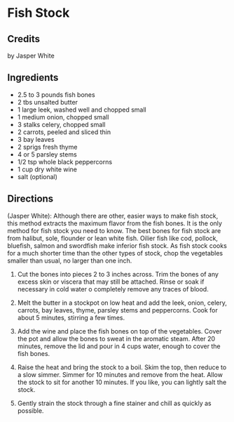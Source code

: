 # Fish Stock 

## Credits

by Jasper White

## Ingredients

- 2.5 to 3 pounds fish bones
- 2 tbs unsalted butter
- 1 large leek, washed well and chopped small
- 1 medium onion, chopped small
- 3 stalks celery, chopped small
- 2 carrots, peeled and sliced thin
- 3 bay leaves
- 2 sprigs fresh thyme
- 4 or 5 parsley stems
- 1/2 tsp whole black peppercorns
- 1 cup dry white wine
- salt (optional)

## Directions

(Jasper White): Although there are other, easier ways to make fish stock, this method extracts the maximum flavor from the fish bones. It is the only method for fish stock you need to know. The best bones for fish stock are from halibut, sole, flounder or lean white fish. Oilier fish like cod, pollock, bluefish, salmon and swordfish make inferior fish stock. As fish stock cooks for a much shorter time than the other types of stock, chop the vegetables smaller than usual, no larger than one inch.

1. Cut the bones into pieces 2 to 3 inches across. Trim the bones of any excess skin or viscera that may still be attached. Rinse or soak if necessary in cold water o completely remove any traces of blood.  
  
 2. Melt the butter in a stockpot on low heat and add the leek, onion, celery, carrots, bay leaves, thyme, parsley stems and peppercorns. Cook for about 5 minutes, stirring a few times.  
  
 3. Add the wine and place the fish bones on top of the vegetables. Cover the pot and allow the bones to sweat in the aromatic steam. After 20 minutes, remove the lid and pour in 4 cups water, enough to cover the fish bones.  
  
 4. Raise the heat and bring the stock to a boil. Skim the top, then reduce to a slow simmer. Simmer for 10 minutes and remove from the heat. Allow the stock to sit for another 10 minutes. If you like, you can lightly salt the stock.  
  
 5. Gently strain the stock through a fine stainer and chill as quickly as possible.

